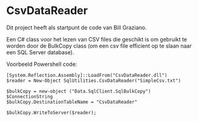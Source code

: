 CsvDataReader
=============

Dit project heeft als startpunt de code van Bill Graziano.

Een C# class voor het lezen van CSV files die geschikt is om gebruikt te worden door de BulkCopy class (om een csv file efficient op te slaan naar een SQL Server database).

Voorbeeld Powershell code:

	[System.Reflection.Assembly]::LoadFrom("CsvDataReader.dll")
	$reader = New-Object SqlUtilities.CsvDataReader("SimpleCsv.txt")
		
	$bulkCopy = new-object ("Data.SqlClient.SqlBulkCopy") $ConnectionString
	$bulkCopy.DestinationTableName = "CsvDataReader"
		
	$bulkCopy.WriteToServer($reader);

